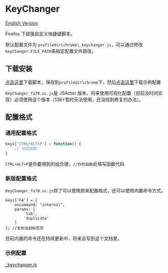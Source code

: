 # KeyChanger

[English Version](README-en.md)

Firefox 下超强自定义快捷键脚本。

默认配置文件为 `profiledir\chrome\_keychanger.js`，可以通过修改`keyChanger.FILE_PATH`来指定配置文件路径。

## 下载安装

[点击这里](KeyChanger.uc.js)下载脚本，保存到`profiledir\chrome`下，然后[点击这里](_keychanger.js)下载示例配置

`KeyChanger_fx70.uc.js`是 JSActor 版本，将来使用可视化配置（目前没时间实现）必须使用这个版本（136+暂时无法使用，还没找到修复的办法）。

## 配置格式

### 通用配置格式

```js
keys['CTRL+ALT+P'] = function() {
	// 你的函数
}
```

`CTRL+ALT+P`是你要用到的组合键，`//你的函数`处填写函数代码

### 新版配置格式

`KeyChanger_fx70.uc.js`除了可以使用原来配置格式，还可以使用内置命令方式。

```
keys['F4'] = {
    oncommand: "internal",
    params: [
        'tab',
        'duplicate'
    ]
}; //复制当前标签页
```

目前内置的命令还在持续更新中，将来会写到这个文档里。

### 示例配置

[_keychanger.js](_keychanger.js)